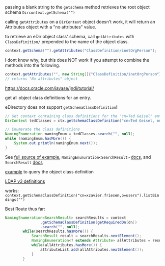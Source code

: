 
passing a blank string to the `getschema` method retrieves the root object schema
`Dircontext.getSchema("")`

calling `getAttributes` on a `DirContext` object doesn't work, it will return an Attributes object with a "no attributes" value.

to retrieve an eDir object class' schema, call `getAttributes` with `ClassDefinition/` prepended to the name of the object class.
```java
context.getSchema("").getAttributes("ClassDefinition/inetOrgPerson");
```

I dont know why, but this does NOT work if you attempt to combine the methods into the following.

```java
context.getAttributes("", new String[]{"ClassDefinition/inetOrgPerson"});
// returns "No attributes" object
```

https://docs.oracle.com/javase/jndi/tutorial/

get all object class definitions for an entry. 

eDirectory does not support `getSchemaClassDefinition`!


```java
// Get context containing class definitions for the "cn=Ted Geisel" entry
DirContext tedClasses = ctx.getSchemaClassDefinition("cn=Ted Geisel, ou=People");

// Enumerate the class definitions
NamingEnumeration namingEnum = tedClasses.search("", null);
while (namingEnum.hasMore()) {
    System.out.println(namingEnum.next());
}
```

See [full source of example](https://docs.oracle.com/javase/jndi/tutorial/ldap/schema/src/GetClassDefn.java), `NamingEnumuration<SearchResult>` [docs](https://docs.oracle.com/javase/8/docs/api/javax/naming/NamingEnumeration.html), and `SearchResult` [docs](https://docs.oracle.com/javase/8/docs/api/javax/naming/directory/SearchResult.html)

[example](https://docs.oracle.com/javase/jndi/tutorial/ldap/schema/example.html) to query the object class definition

[LDAP v3 definitions](https://www.ietf.org/rfc/rfc2251.txt)

works: `context.getSchemaClassDefinition("cn=xzavier.friesen,o=users").listBindings("")`


Best Route thus far: 
```java
NamingEnumeration<SearchResult> searchResults = context
                .getSchemaClassDefinition(getRequiredDn(dn))
                .search("", null);
        while(searchResults.hasMore()) {
            SearchResult result = searchResults.nextElement();
            NamingEnumeration<? extends Attribute> allAttributes = result.getAttributes().getAll();
            while(allAttributes.hasMore()) {
                attributeList.add(allAttributes.nextElement());
            }
        }
```



